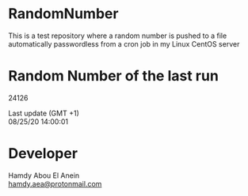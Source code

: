 # RandomNumber    
This is a test repository where a random number is pushed to a file automatically passwordless from a cron job in my Linux CentOS server    
# Random Number of the last run   
24126
      
Last update (GMT +1)    
08/25/20 14:00:01
# Developer    
Hamdy Abou El Anein   
hamdy.aea@protonmail.com
